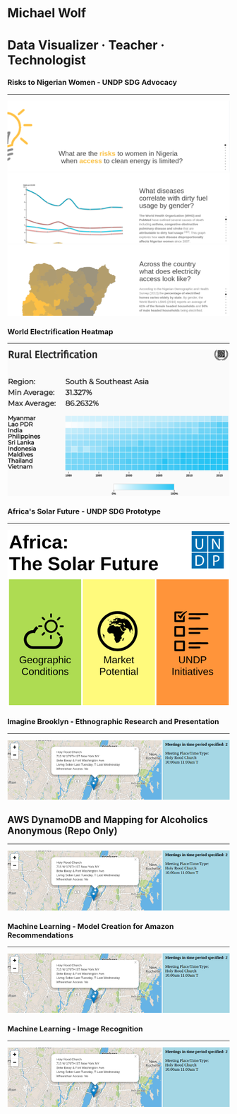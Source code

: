 # Michael Wolf 
# Data Visualizer &#183; Teacher &#183; Technologist

### Risks to Nigerian Women - UNDP SDG Advocacy
----
[![](img/NigeriaRisks0.png)](https://wolfm2.github.io/major-studio-1/a3/)
[![](img/NigeriaRisks1.png)](https://wolfm2.github.io/major-studio-1/a3/)
[![](img/NigeriaRisks2.png)](https://wolfm2.github.io/major-studio-1/a3/)

### World Electrification Heatmap
----
[![](img/RuralElectrification.png)](https://wolfm2.github.io/major-studio-1/a1/)

### Africa's Solar Future - UNDP SDG Prototype
----
[![](img/SolarFuture.png)](https://wolfm2.github.io/major-studio-1/a1/)

### Imagine Brooklyn - Ethnographic Research and Presentation
----
[![](https://github.com/wolfm2/data-structures/raw/master/final/img/aa.png)]()

## AWS DynamoDB and Mapping for Alcoholics Anonymous (Repo Only)
----
[![Dynamo and AA Data](https://github.com/wolfm2/data-structures/raw/master/final/img/aa.png)](https://github.com/wolfm2/data-structures/tree/master/final/public)

### Machine Learning - Model Creation for Amazon Recommendations
----
[![](https://github.com/wolfm2/data-structures/raw/master/final/img/aa.png)]()

### Machine Learning - Image Recognition
----
[![](https://github.com/wolfm2/data-structures/raw/master/final/img/aa.png)]()
